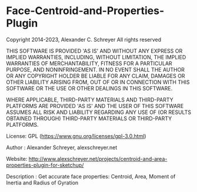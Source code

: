 Face-Centroid-and-Properties-Plugin
===================================

Copyright 2014-2023, Alexander C. Schreyer All rights reserved

THIS SOFTWARE IS PROVIDED 'AS IS' AND WITHOUT ANY EXPRESS OR IMPLIED WARRANTIES, INCLUDING, WITHOUT LIMITATION, THE IMPLIED WARRANTIES OF MERCHANTABILITY, FITNESS FOR A PARTICULAR PURPOSE, AND NONINFRINGEMENT. IN NO EVENT SHALL THE AUTHOR OR ANY COPYRIGHT HOLDER BE LIABLE FOR ANY CLAIM, DAMAGES OR OTHER LIABILITY ARISING FROM, OUT OF OR IN CONNECTION WITH THIS SOFTWARE OR THE USE OR OTHER DEALINGS IN THIS SOFTWARE.

WHERE APPLICABLE, THIRD-PARTY MATERIALS AND THIRD-PARTY PLATFORMS ARE PROVIDED 'AS IS' AND THE USER OF THIS SOFTWARE ASSUMES ALL RISK AND LIABILITY REGARDING ANY USE OF (OR RESULTS OBTAINED THROUGH) THIRD-PARTY MATERIALS OR THIRD-PARTY PLATFORMS.

License:        GPL (https://www.gnu.org/licenses/gpl-3.0.html)

Author : Alexander Schreyer, alexschreyer.net

Website: http://www.alexschreyer.net/projects/centroid-and-area-properties-plugin-for-sketchup/

Description : Get accurate face properties: Centroid, Area, Moment of Inertia and Radius of Gyration
